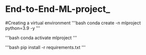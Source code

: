 # End-to-End-ML-project_

#Creating a virtual environment
'''bash
conda create -n mlproject python=3.9 -y
'''

'''bash
conda activate mlproject
'''

'''bash
pip install -r requirements.txt
'''